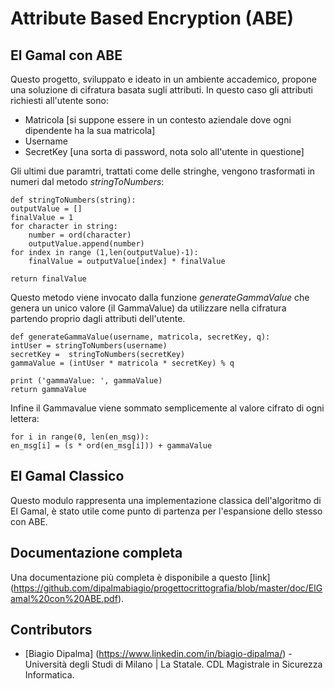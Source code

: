 # Attribute Based Encryption (ABE)

## El Gamal con ABE 
Questo progetto, sviluppato e ideato in un ambiente accademico, propone una soluzione di cifratura basata sugli attributi.
In questo caso gli attributi richiesti all'utente sono:
* Matricola [si suppone essere in un contesto aziendale dove ogni dipendente ha la sua matricola]
* Username
* SecretKey [una sorta di password, nota solo all'utente in questione]

Gli ultimi due paramtri, trattati come delle stringhe, vengono trasformati in numeri dal metodo _stringToNumbers_:
    
    def stringToNumbers(string):
    outputValue = []
    finalValue = 1
    for character in string:
        number = ord(character)
        outputValue.append(number)
    for index in range (1,len(outputValue)-1):
        finalValue = outputValue[index] * finalValue

    return finalValue
    
Questo metodo viene invocato dalla funzione _generateGammaValue_ che genera un unico valore (il GammaValue) da utilizzare nella cifratura partendo proprio dagli attributi dell'utente.
    
    def generateGammaValue(username, matricola, secretKey, q):
    intUser = stringToNumbers(username)
    secretKey =  stringToNumbers(secretKey)
    gammaValue = (intUser * matricola * secretKey) % q

    print ('gammaValue: ', gammaValue)
    return gammaValue
    
Infine il Gammavalue viene sommato semplicemente al valore cifrato di ogni lettera:
        
    for i in range(0, len(en_msg)):
    en_msg[i] = (s * ord(en_msg[i])) + gammaValue
        
## El Gamal Classico
Questo modulo rappresenta una implementazione classica dell'algoritmo di El Gamal, è stato utile come punto di partenza per l'espansione dello stesso con ABE.

## Documentazione completa
Una documentazione più completa è disponibile a questo [link] (https://github.com/dipalmabiagio/progettocrittografia/blob/master/doc/ElGamal%20con%20ABE.pdf).

## Contributors
* [Biagio Dipalma] (https://www.linkedin.com/in/biagio-dipalma/) - Università degli Studi di Milano | La Statale. CDL Magistrale in Sicurezza Informatica.


